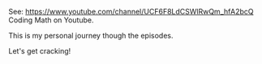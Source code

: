 See: https://www.youtube.com/channel/UCF6F8LdCSWlRwQm_hfA2bcQ
Coding Math on Youtube.

This is my personal journey though the episodes.

Let's get cracking!
